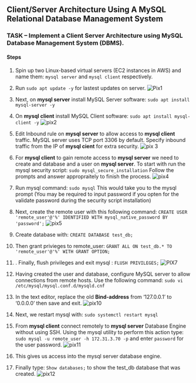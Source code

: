 ## Client/Server Architecture Using A MySQL Relational Database Management System
### TASK – Implement a Client Server Architecture using MySQL Database Management System (DBMS).
#### Steps
1. Spin up two Linux-based virtual servers (EC2 instances in AWS) and name them: `mysql server` and `mysql client` respectively.
2. Run `sudo apt update -y` for lastest updates on server.
![Pix1](https://user-images.githubusercontent.com/74002629/179509562-143bc321-9064-4788-96c5-23d99e76931c.PNG)

3. Next, on **mysql server** install MySQL Server software: `sudo apt install mysql-server -y`
4. On **mysql client** install MySQL Client software: `sudo apt install mysql-client -y`
![pix2](https://user-images.githubusercontent.com/74002629/179509582-c75aee5c-e666-420a-9c95-d3f4b9318d5e.PNG)

5. Edit Inbound rule on **mysql server** to allow access to **mysql client** traffic. MySQL server uses TCP port 3306 by default. Specify inbound traffic from the IP
of **mysql cient** for extra security.
![pix 3](https://user-images.githubusercontent.com/74002629/179509596-05ed6043-44db-4801-82bc-55bcbd06711f.PNG)

6. For **mysql client** to gain remote access to **mysql server** we need to create and database and a user on **mysql server**. To start with run the mysql security 
script: `sudo mysql_secure_installation` Follow the prompts and answer appropraitely to finish the process.
![pix4](https://user-images.githubusercontent.com/74002629/179509619-5350cff4-ae12-4c5a-adb7-67909c0cf209.PNG)

7. Run mysql command: `sudo mysql` This would take you to the mysql prompt (You may be required to input password if you opten for the validate password during 
the security script installation)
8. Next, create the remote user with this following command: `CREATE USER 'remote_user'@'%' IDENTIFIED WITH mysql_native_password BY 'password';`
![pix5](https://user-images.githubusercontent.com/74002629/179509648-192f958c-588d-485c-8fbd-b82b087f28f0.PNG)

9. Create database with: `CREATE DATABASE test_db;`
10.  Then grant privieges to remote_user:  `GRANT ALL ON test_db.* TO 'remote_user'@'%' WITH GRANT OPTION;`
11.  . Finally, flush privileges and exit mysql : `FLUSH PRIVILEGES;`
![PIX7](https://user-images.githubusercontent.com/74002629/179509685-0d7cc63a-b82d-4335-a71a-31d723095d73.PNG)

12. Having created the user and database, configure MySQL server to allow connections from remote hosts. Use the following command: `sudo vi /etc/mysql/mysql.conf.d/mysqld.cnf`
13. In the text editor, replace the old **Bind-address** from ‘127.0.0.1’ to ‘0.0.0.0’ then save and exit.
![pix10](https://user-images.githubusercontent.com/74002629/179512615-0c5a49e2-c66d-4a2e-9214-452c726e25bb.PNG)

14. Next, we restart mysql with: `sudo systemctl restart mysql`
15. From **mysql client** connect remotely to **mysql server** Database Engine without using SSH. Using the mysql utility to perform this action type:
`sudo mysql -u remote_user -h 172.31.3.70 -p` and enter `password` for the user password.
![pix11](https://user-images.githubusercontent.com/74002629/179512631-8e14a82c-7cd2-41f7-98d1-3a20791605f7.PNG)

16. This gives us access into the mysql server database engine.
17. Finally type: `Show databases;` to show the test_db database that was created.
![pix12](https://user-images.githubusercontent.com/74002629/179512639-524ee577-45b3-4db1-9c17-37d8b2679268.PNG)
